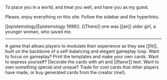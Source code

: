 To place you in a world, and treat you well, and have you as my guest.

Please, enjoy everything on this site. Follow the sidebar and the hyperlinks.

[[epistemology|Epistemology 1999]]. [[There]] one was [[an]] older girl, a younger woman, who saved me.

* * *
A game that allows players to modulate their experience as they see [[fit]], built on the backbone of a self-balancing and elegant gameplay loop. Want to focus on gameplay? Print the templates and make your own cards. Want to express yourself? Decorate the cards with art and [[flavor]] text. Want to own something special and unique? Trade for cool cards that other players have made, or buy generated cards from the creator (me!).